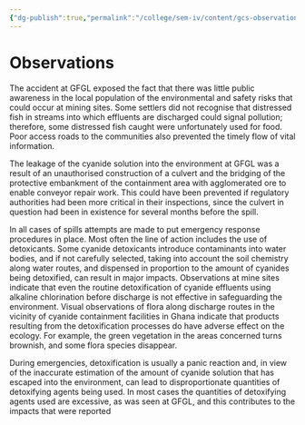 ```yaml
---
{"dg-publish":true,"permalink":"/college/sem-iv/content/gcs-observations/"}
---
```


# Observations 

The accident at GFGL exposed the fact that there was little public awareness in the local population of the environmental and safety risks that could occur at mining sites. Some settlers did not recognise that distressed fish in streams into which effluents are discharged could signal pollution; therefore, some distressed fish caught were unfortunately used for food. Poor access roads to the communities also prevented the timely flow of vital information. 

The leakage of the cyanide solution into the environment at GFGL was a result of an unauthorised construction of a culvert and the bridging of the protective embankment of the containment area with agglomerated ore to enable conveyor repair work. This could have been prevented if regulatory authorities had been more critical in their inspections, since the culvert in question had been in existence for several months before the spill.

In all cases of spills attempts are made to put emergency response procedures in place. Most often the line of action includes the use of detoxicants. Some cyanide detoxicants introduce contaminants into water bodies, and if not carefully selected, taking into account the soil chemistry along water routes, and dispensed in proportion to the amount of cyanides being detoxified, can result in major impacts. Observations at mine sites indicate that even the routine detoxification of cyanide effluents using alkaline chlorination before discharge is not effective in safeguarding the environment. Visual observations of flora along discharge routes in the vicinity of cyanide containment facilities in Ghana indicate that products resulting from the detoxification processes do have adverse effect on the ecology. For example, the green vegetation in the areas concerned turns brownish, and some flora species disappear. 

During emergencies, detoxification is usually a panic reaction and, in view of the inaccurate estimation of the amount of cyanide solution that has escaped into the environment, can lead to disproportionate quantities of detoxifying agents being used. In most cases the quantities of detoxifying agents used are excessive, as was seen at GFGL, and this contributes to the impacts that were reported